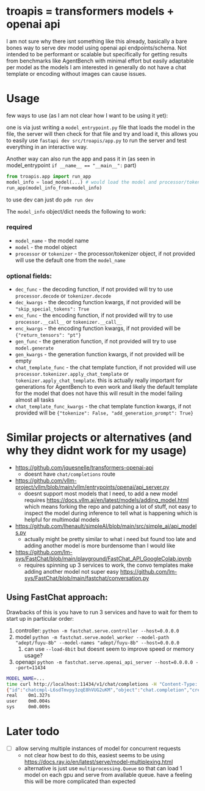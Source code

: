 # troapis = transformers models + openai api

I am not sure why there isnt something like this already, basically a bare bones way to serve dev model using openai api endpoints/schema. Not intended to be performant or scalable but specifically for getting results from benchmarks like AgentBench with minimal effort but easily adaptable per model as the models I am interested in generally do not have a chat template or encoding without images can cause issues.

# Usage

few ways to use (as I am not clear how I want to be using it yet):

one is via just writing a `model_entrypoint.py` file that loads the model in the file, the server will then check for that file and try and load it, this allows you to easily use `fastapi dev src/troapis/app.py` to run the server and test everything in an interactive way.

Another way can also run the app and pass it in (as seen in model_entrypoint `if __name__ == "__main__":` part)

```python
from troapis.app import run_app
model_info = load_model(...) # would load the model and processor/tokenizer and setup anything else (e.g. chat template or encoding)
run_app(model_info_from=model_info)
```

to use dev can just do `pdm run dev`

The `model_info` object/dict needs the following to work:
### required

- `model_name` - the model name
- `model` - the model object
- `processor` or `tokenizer` - the processor/tokenizer object, if not provided will use the default one from the `model_name`

### optional fields:
- `dec_func` - the decoding function, if not provided will try to use `processor.decode` or `tokenizer.decode`
- `dec_kwargs` - the decoding function kwargs, if not provided will be `"skip_special_tokens": True`
- `enc_func` - the encoding function, if not provided will try to use `processor.__call__` or `tokenizer.__call__`
- `enc_kwargs` - the encoding function kwargs, if not provided will be `{"return_tensors": "pt"}`
- `gen_func` - the generation function, if not provided will try to use `model.generate`
- `gen_kwargs` - the generation function kwargs, if not provided will be empty
- `chat_template_func` - the chat template function, if not provided will use `processor.tokenizer.apply_chat_template` or `tokenizer.apply_chat_template`.  this is actually really important for generations for AgentBench to even work and likely the default template for the model that does not have this will result in the model failing almost all tasks
- `chat_template_func_kwargs` - the chat template function kwargs, if not provided will be `{"tokenize": False, "add_generation_prompt": True}`


# Similar projects or alternatives (and why they didnt work for my usage)
- https://github.com/jquesnelle/transformers-openai-api
  - doesnt have `chat/completions` route
- https://github.com/vllm-project/vllm/blob/main/vllm/entrypoints/openai/api_server.py
  - doesnt support most models that I need, to add a new model requires https://docs.vllm.ai/en/latest/models/adding_model.html which means forking the repo and patching a lot of stuff, not easy to inspect the model during inference to tell what is happening which is helpful for multimodal models
- https://github.com/lhenault/simpleAI/blob/main/src/simple_ai/api_models.py
  - actually might be pretty similar to what i need but found too late and adding another model is more burdensome than I would like
- https://github.com/lm-sys/FastChat/blob/main/playground/FastChat_API_GoogleColab.ipynb
  - requires spinning up 3 services to work, the convo templates make adding another model not super easy https://github.com/lm-sys/FastChat/blob/main/fastchat/conversation.py


## Using FastChat approach:

Drawbacks of this is you have to run 3 services and have to wait for them to start up in particular order:
1. controller: `python -m fastchat.serve.controller --host=0.0.0.0`
2. model `python -m fastchat.serve.model_worker --model-path "adept/fuyu-8b" --model-names "adept/fuyu-8b" --host=0.0.0.0`
   1. can use `--load-8bit` but doesnt seem to improve speed or memory usage?
3. openapi `python -m fastchat.serve.openai_api_server --host=0.0.0.0 --port=11434`


```bash
MODEL_NAME=...
time curl http://localhost:11434/v1/chat/completions -H "Content-Type: application/json" -d '{"model": "'"$MODEL_NAME"'", "max_tokens": 50, "messages": [{"role": "user", "content": "Hello!"}]}'
{"id":"chatcmpl-L6sdTmvpy3zqE8hVUG2uKM","object":"chat.completion","created":1718830977,"model":"...","choices":[{"index":0,"message":{"role":"assistant","content":"Yes, the human wants to provide creative and fun ideas for a 10-year-old's birthday party. What do you think would be the best idea for a 10-year-old?\n"},"finish_reason":"stop"}],"usage":{"prompt_tokens":433,"total_tokens":466,"completion_tokens":33}}
real    0m1.327s
user    0m0.004s
sys     0m0.009s
```

# Later todo
- [ ] allow serving multiple instances of model for concurrent requests
  - not clear how best to do this, easiest seems to be using https://docs.ray.io/en/latest/serve/model-multiplexing.html
  - alternative is just use `multiprocessing.Queue` so that can load 1 model on each gpu and serve from available queue.  have a feeling this will be more complicated than expected